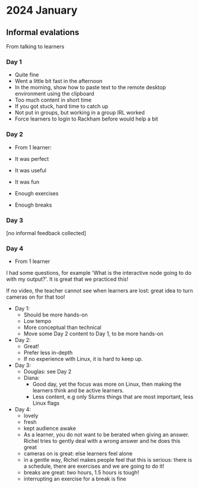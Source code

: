 # 2024 January

## Informal evalations

From talking to learners

### Day 1

- Quite fine
- Went a little bit fast in the afternoon
- In the morning, show how to paste text to the remote desktop environment using the clipboard
- Too much content in short time
- If you got stuck, hard time to catch up
- Not put in groups, but working in a group IRL worked
- Force learners to login to Rackham before would help a bit

### Day 2

- From 1 learner:

- It was perfect
- It was useful
- It was fun
- Enough exercises
- Enough breaks

### Day 3

[no informal feedback collected]

### Day 4

- From 1 learner

I had some questions, for example 'What is the interactive node
going to do with my output?'. It is great that we practiced this!

If no video, the teacher cannot see when learners are lost: great idea to turn cameras on for that too!

- Day 1:
    - Should be more hands-on
    - Low tempo
    - More conceptual than technical
    - Move some Day 2 content to Day 1, to be more hands-on
- Day 2:
    - Great!
    - Prefer less in-depth
    - If no experience with Linux, it is hard to keep up.
- Day 3:
    - Douglas: see Day 2
    - Diana:
        - Good day, yet the focus was more on Linux, then making the learners think and be active learners.
        - Less content, e.g only Slurms things that are most important, less Linux flags
- Day 4:
    - lovely
    - fresh
    - kept audience awake
    - As a learner, you do not want to be berated when giving an answer.
     Richel tries to gently deal with a wrong answer and he does this great
    - cameras on is great: else learners feel alone
    - in a gentle way, Richel makes people feel that this is serious:
     there is a schedule, there are exercises and we are going to do it!
    - breaks are great: two hours, 1.5 hours is tough!
    - interrupting an exercise for a break is fine
